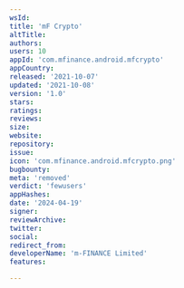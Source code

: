 ```yaml
---
wsId: 
title: 'mF Crypto'
altTitle: 
authors: 
users: 10
appId: 'com.mfinance.android.mfcrypto'
appCountry: 
released: '2021-10-07'
updated: '2021-10-08'
version: '1.0'
stars: 
ratings: 
reviews: 
size: 
website: 
repository: 
issue: 
icon: 'com.mfinance.android.mfcrypto.png'
bugbounty: 
meta: 'removed'
verdict: 'fewusers'
appHashes: 
date: '2024-04-19'
signer: 
reviewArchive: 
twitter: 
social: 
redirect_from: 
developerName: 'm-FINANCE Limited'
features: 

---
```


